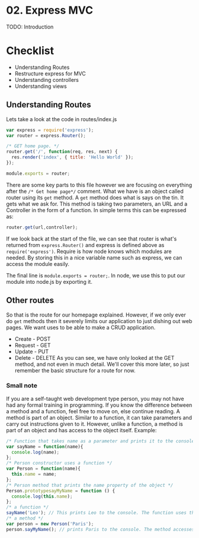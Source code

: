 # 02. Express MVC
TODO: Introduction

# Checklist
* Understanding Routes
* Restructure express for MVC
* Understanding controllers
* Understanding views

## Understanding Routes
Lets take a look at the code in routes/index.js
```javascript
var express = require('express');
var router = express.Router();

/* GET home page. */
router.get('/', function(req, res, next) {
  res.render('index', { title: 'Hello World' });
});

module.exports = router;
```
There are some key parts to this file however we are focusing on everything after the `/* Get home page*/` comment.
What we have is an object called router using its `get` method. A `get` method does what is says on the tin. It gets what we ask for. This method is taking two parameters, an URL and a Controller in the form of a function.
In simple terms this can be expressed as:
```javascript
router.get(url,controller);
```
If we look back at the start of the file, we can see that router is what's returned from `express.Router()` and express is defined above as `require('express')`. Require is how node knows which modules are needed. By storing this in a nice variable name such as express, we can access the module easily.

The final line is `module.exports = router;`. In node, we use this to put our module into node.js by exporting it.

## Other routes
So that is the route for our homepage explained. However, if we only ever do `get` methods then it severely limits our application to just dishing out web pages. We want uses to be able to make a CRUD application.
* Create - POST
* Request - GET
* Update - PUT
* Delete - DELETE
As you can see, we have only looked at the GET method, and not even in much detail. We'll cover this more later, so just remember the basic structure for a route for now.

### Small note
If you are a self-taught web development type person, you may not have had any formal training in programming. If you know the difference between a method and a function, feel free to move on, else continue reading.
A method is part of an object. Similar to a function, it can take parameters and carry out instructions given to it. However, unlike a function, a method is part of an object and has access to the object itself. Example:
```javascript
/* Function that takes name as a parameter and prints it to the console */
var sayName = function(name){
  console.log(name);
};
/* Person constructor uses a function */
var Person = function(name){
  this.name = name;
};
/* Person method that prints the name property of the object */
Person.prototypesayMyName = function () {
  console.log(this.name);
};
/* a function */
sayName('Leo'); // This prints Leo to the console. The function uses the parameter passed to it.
/* a method */
var person = new Person('Paris');
person.sayMyName(); // prints Paris to the console. The method accesses the name property of the person object.
```
